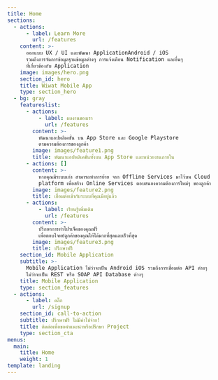 ```yaml
---
title: Home
sections:
  - actions:
      - label: Learn More
        url: /features
    content: >-
      ออกแบบ UX / UI และพัฒนา ApplicationAndroid / iOS
      รวมถึงการจัดการข้อมูลฐานข้อมูลต่างๆ การแจ้งเตือน Notification และอื่นๆ
      ที่เกี่ยวข้องกับ Application
    image: images/hero.png
    section_id: hero
    title: Wiwat Mobile App
    type: section_hero
  - bg: gray
    featureslist:
      - actions:
          - label: ผลงานของเรา
            url: /features
        content: >-
          พัฒนาแอปพลิเคชั่น บน App Store และ Google Playstore
          ตามความต้องการของลูกค้า
        image: images/feature1.png
        title: พัฒนาแอปพลิเคชั่นทั้งบน App Store และหน่วยงานภายใน
      - actions: []
        content: >-
          หากคุณมีระบบเก่า สามารถทำการย้าย จาก Offline Services มาไว้บน Cloud
          platform เพื่อสร้าง Online Services ตอบสนองความต้องการใหม่ๆ ของลูกค้า
        image: images/feature2.png
        title: เชื่อมต่อเข้ากับระบบที่คุณมีอยู่แล้ว
      - actions:
          - label: เรียนรู้เพิ่มเติม
            url: /features
        content: >-
          ปรึกษาการทำโปรเจ็คของคุณฟรี
          เพื่อตอบโจทย์ลูกค้าของคุณให้ได้มากที่สุดและเร็วที่สุด
        image: images/feature3.png
        title: ปรึกษาฟรี
    section_id: Mobile Application
    subtitle: >-
      Mobile Application ไม่ว่าจะเป็น Android iOS รวมถึงการเชื่อมต่อ API ต่างๆ
      ไม่ว่าจะเป็น REST หรือ SOAP API Database ต่างๆ
    title: Mobile Application
    type: section_features
  - actions:
      - label: คลิ๊ก
        url: /signup
    section_id: call-to-action
    subtitle: ปรึกษาฟรี ไม่มีค่าใช่จ่าย!
    title: ติดต่อเพื่อขอคำแนะนำหรือปรึกษา Project
    type: section_cta
menus:
  main:
    title: Home
    weight: 1
template: landing
---
```


